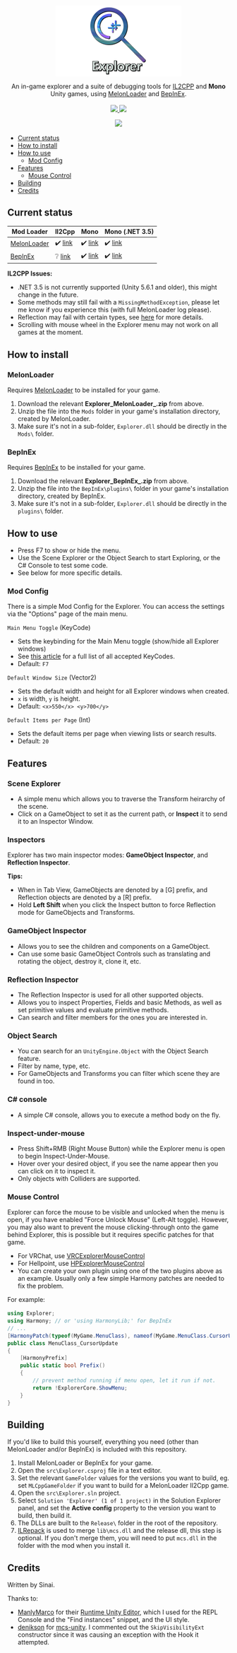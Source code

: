 <p align="center">
  <img align="center" src="icon.png">
</p>

<p align="center">
  An in-game explorer and a suite of debugging tools for <a href="https://docs.unity3d.com/Manual/IL2CPP.html">IL2CPP</a> and <b>Mono</b> Unity games, using <a href="https://github.com/HerpDerpinstine/MelonLoader">MelonLoader</a> and <a href="https://github.com/BepInEx/BepInEx">BepInEx</a>.<br><br>

  <a href="../../releases/latest">
    <img src="https://img.shields.io/github/release/sinai-dev/Explorer.svg" />
  </a>
 
  <img src="https://img.shields.io/github/downloads/sinai-dev/Explorer/total.svg" />
</p>

<p align="center">
  <img src="https://raw.githubusercontent.com/sinai-dev/Explorer/master/overview.png">  
</p>

- [Current status](#current-status)
- [How to install](#how-to-install)
- [How to use](#how-to-use)
  - [Mod Config](#mod-config)
- [Features](#features)
  - [Mouse Control](#mouse-control)
- [Building](#building)
- [Credits](#credits)

## Current status

| Mod Loader  | Il2Cpp | Mono | Mono (.NET 3.5) |
| ----------- | ------ | ---- | ----|
| [MelonLoader](https://github.com/HerpDerpinstine/MelonLoader) | ✔️ [link](https://github.com/sinai-dev/Explorer/releases/latest/download/Explorer.MelonLoader.Il2Cpp.zip) | ✔️ [link](https://github.com/sinai-dev/Explorer/releases/latest/download/Explorer.MelonLoader.Mono.zip) | ✔️ [link](https://github.com/sinai-dev/Explorer/releases/latest/download/Explorer.MelonLoader.Mono.NET35.zip) |
| [BepInEx](https://github.com/BepInEx/BepInEx) | ❔ [link](https://github.com/sinai-dev/Explorer/releases/latest/download/Explorer.BepInEx.Il2Cpp.zip) | ✔️ [link](https://github.com/sinai-dev/Explorer/releases/latest/download/Explorer.BepInEx.Mono.zip) | ✔️ [link](https://github.com/sinai-dev/Explorer/releases/latest/download/Explorer.BepInEx.Mono.NET35.zip) |

<b>IL2CPP Issues:</b>
* .NET 3.5 is not currently supported (Unity 5.6.1 and older), this might change in the future.
* Some methods may still fail with a `MissingMethodException`, please let me know if you experience this (with full MelonLoader log please).
* Reflection may fail with certain types, see [here](https://github.com/knah/Il2CppAssemblyUnhollower#known-issues) for more details.
* Scrolling with mouse wheel in the Explorer menu may not work on all games at the moment.

## How to install

### MelonLoader
Requires [MelonLoader](https://github.com/HerpDerpinstine/MelonLoader) to be installed for your game.

1. Download the relevant <b>Explorer_MelonLoader_.zip</b> from above.
2. Unzip the file into the `Mods` folder in your game's installation directory, created by MelonLoader.
3. Make sure it's not in a sub-folder, `Explorer.dll` should be directly in the `Mods\` folder.

### BepInEx
Requires [BepInEx](https://github.com/BepInEx/BepInEx) to be installed for your game.

1. Download the relevant <b>Explorer_BepInEx_.zip</b> from above.
2. Unzip the file into the `BepInEx\plugins\` folder in your game's installation directory, created by BepInEx.
3. Make sure it's not in a sub-folder, `Explorer.dll` should be directly in the `plugins\` folder.

## How to use

* Press F7 to show or hide the menu.
* Use the Scene Explorer or the Object Search to start Exploring, or the C# Console to test some code.
* See below for more specific details.

### Mod Config

There is a simple Mod Config for the Explorer. You can access the settings via the "Options" page of the main menu.

`Main Menu Toggle` (KeyCode)
* Sets the keybinding for the Main Menu toggle (show/hide all Explorer windows)
* See [this article](https://docs.unity3d.com/ScriptReference/KeyCode.html) for a full list of all accepted KeyCodes.
* Default: `F7`

`Default Window Size` (Vector2)
* Sets the default width and height for all Explorer windows when created.
* `x` is width, `y` is height.
* Default: `<x>550</x> <y>700</y>`

`Default Items per Page` (Int)
* Sets the default items per page when viewing lists or search results.
* Default: `20`

## Features

### Scene Explorer

* A simple menu which allows you to traverse the Transform heirarchy of the scene.
* Click on a GameObject to set it as the current path, or <b>Inspect</b> it to send it to an Inspector Window.

### Inspectors

Explorer has two main inspector modes: <b>GameObject Inspector</b>, and <b>Reflection Inspector</b>.

<b>Tips:</b> 
* When in Tab View, GameObjects are denoted by a [G] prefix, and Reflection objects are denoted by a [R] prefix.
* Hold <b>Left Shift</b> when you click the Inspect button to force Reflection mode for GameObjects and Transforms.

### GameObject Inspector

* Allows you to see the children and components on a GameObject.
* Can use some basic GameObject Controls such as translating and rotating the object, destroy it, clone it, etc.

### Reflection Inspector

* The Reflection Inspector is used for all other supported objects.
* Allows you to inspect Properties, Fields and basic Methods, as well as set primitive values and evaluate primitive methods.
* Can search and filter members for the ones you are interested in.

### Object Search

* You can search for an `UnityEngine.Object` with the Object Search feature.
* Filter by name, type, etc.
* For GameObjects and Transforms you can filter which scene they are found in too.

### C# console

* A simple C# console, allows you to execute a method body on the fly.

### Inspect-under-mouse

* Press Shift+RMB (Right Mouse Button) while the Explorer menu is open to begin Inspect-Under-Mouse.
* Hover over your desired object, if you see the name appear then you can click on it to inspect it.
* Only objects with Colliders are supported.

### Mouse Control

Explorer can force the mouse to be visible and unlocked when the menu is open, if you have enabled "Force Unlock Mouse" (Left-Alt toggle). However, you may also want to prevent the mouse clicking-through onto the game behind Explorer, this is possible but it requires specific patches for that game.

* For VRChat, use [VRCExplorerMouseControl](https://github.com/sinai-dev/VRCExplorerMouseControl)
* For Hellpoint, use [HPExplorerMouseControl](https://github.com/sinai-dev/Hellpoint-Mods/tree/master/HPExplorerMouseControl/HPExplorerMouseControl)
* You can create your own plugin using one of the two plugins above as an example. Usually only a few simple Harmony patches are needed to fix the problem.

For example:
```csharp
using Explorer;
using Harmony; // or 'using HarmonyLib;' for BepInEx
// ...
[HarmonyPatch(typeof(MyGame.MenuClass), nameof(MyGame.MenuClass.CursorUpdate)]
public class MenuClass_CursorUpdate 
{
    [HarmonyPrefix]
    public static bool Prefix()
    {
        // prevent method running if menu open, let it run if not.
        return !ExplorerCore.ShowMenu;
    }
}
```

## Building

If you'd like to build this yourself, everything you need (other than MelonLoader and/or BepInEx) is included with this repository.

1. Install MelonLoader or BepInEx for your game.
2. Open the `src\Explorer.csproj` file in a text editor.
3. Set the relevant `GameFolder` values for the versions you want to build, eg. set `MLCppGameFolder` if you want to build for a MelonLoader Il2Cpp game.
4. Open the `src\Explorer.sln` project.
5. Select `Solution 'Explorer' (1 of 1 project)` in the Solution Explorer panel, and set the <b>Active config</b> property to the version you want to build, then build it.
5. The DLLs are built to the `Release\` folder in the root of the repository.
6. [ILRepack](https://github.com/gluck/il-repack) is used to merge `lib\mcs.dll` and the release dll, this step is optional. If you don't merge them, you will need to put `mcs.dll` in the folder with the mod when you install it.

## Credits

Written by Sinai.

Thanks to:
* [ManlyMarco](https://github.com/ManlyMarco) for their [Runtime Unity Editor](https://github.com/ManlyMarco/RuntimeUnityEditor), which I used for the REPL Console and the "Find instances" snippet, and the UI style.
* [denikson](https://github.com/denikson) for [mcs-unity](https://github.com/denikson/mcs-unity). I commented out the `SkipVisibilityExt` constructor since it was causing an exception with the Hook it attempted.
